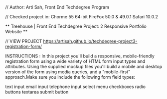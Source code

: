 // Author: Arti Sah,  Front End Techdegree Program

// Checked project in: Chorme 55 64-bit FireFox 50.0 & 49.0.1 Safari 10.0.2

** Treehouse | Front End Techdegree Project: 2 Responsive Portfolio Website **

// VIEW PROJECT https://artisah.github.io/techdegree-project3-registration-form/

INSTRUCTIONS : In this project you'll build a responsive, mobile-friendly registration form using a wide variety of HTML form input types and attributes. Using the supplied mockup files you'll build a mobile and desktop version of the form using media queries, and a "mobile-first" approach.Make sure you include the following form field types:

text input
email input
telephone input
select menu
checkboxes
radio buttons
textarea
submit button
